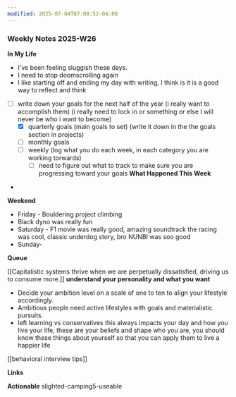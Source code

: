 ```yaml
---
modified: 2025-07-04T07:00:52-04:00
---
```


### Weekly Notes 2025-W26

**In My Life** 
- I've been feeling sluggish these days.
- I need to stop doomscrolling again
- I like starting off and ending my day with writing, I think is it is a good way to reflect and think
- [ ] write down your goals for the next half of the year (i really want to accomplish them) (i really need to lock in or something or else I will never be who i want to become)
	- [x] quarterly goals (main goals to set) (write it down in the the goals section in projects)
	- [ ] monthly goals
	- [ ] weekly (log what you do each week, in each category you are working torwards)
		- [ ] need to figure out what to track to make sure you are progressing toward your goals
**What Happened This Week**
- 
**Weekend**
- Friday - Bouldering project climbing
- Black dyno was really fun
- Saturday - F1 movie was really good, amazing soundtrack the racing was cool, classic underdog story, bro NUNBI was soo good
- Sunday-

**Queue**
<!-- Capture the ideas or thoughts that spark excitement, and everything that pops into your head -->

[[Capitalistic systems thrive when we are perpetually dissatisfied, driving us to consume more.]]
**understand your personality and what you want**
- Decide your ambition level on a scale of one to ten to align your lifestyle accordingly.
- Ambitious people need active lifestyles with goals and materialistic pursuits.
- left learning vs conservatives this always impacts your day and how you live your life, these are your beliefs and shape who you are, you should know these things about yourself so that you can apply them to live a happier life

[[behavioral interview tips]]

**Links**


 **Actionable**
slighted-camping5-useable 